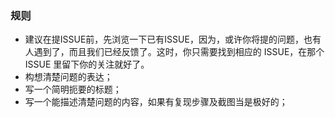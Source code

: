 ### 规则

- 建议在提ISSUE前，先浏览一下已有ISSUE，因为，或许你将提的问题，也有人遇到了，而且我们已经反馈了。这时，你只需要找到相应的 ISSUE，在那个 ISSUE 里留下你的关注就好了。
- 构想清楚问题的表达；
- 写一个简明扼要的标题；
- 写一个能描述清楚问题的内容，如果有复现步骤及截图当是极好的；
